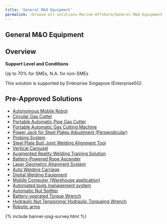 ```yaml
---
title: 'General M&O Equipment'
permalink: /browse-all-solutions-Marine-Offshore/General-M&O-Equipment
---
```


## General M&O Equipment
## Overview

**Support Level and Conditions**

Up to 70% for SMEs, N.A. for non-SMEs

This solution is supported by Enterprise Singapore (EnterpriseSG).

## Pre-Approved Solutions

- <a href='/productivity-solutions-grant/solutionrepo/solution26' target='_blank'>Autonomous Mobile Robot</a><br>
- <a href='/productivity-solutions-grant/solutionrepo/solution38' target='_blank'>Circular Gas Cutter</a><br>
- <a href='/productivity-solutions-grant/solutionrepo/solution71' target='_blank'>Portable Automatic Pipe Gas Cutter</a><br>
- <a href='/productivity-solutions-grant/solutionrepo/solution89' target='_blank'>Portable Automatic Gas Cutting Machine</a><br>
- <a href='/productivity-solutions-grant/solutionrepo/solution90' target='_blank'>Power Jack for Steel Plates Adjustment (Perpendicular)</a><br>
- <a href='/productivity-solutions-grant/solutionrepo/solution92' target='_blank'>Probing System</a><br>
- <a href='/productivity-solutions-grant/solutionrepo/solution128' target='_blank'>Steel Plate Butt Joint Welding Alignment Tool</a><br>
- <a href='/productivity-solutions-grant/solutionrepo/solution159' target='_blank'>Vertical Carousel</a><br>
- <a href='/productivity-solutions-grant/solutionrepo/solution264' target='_blank'>Augmented Reality Welding Training Solution</a><br>
- <a href='/productivity-solutions-grant/solutionrepo/solution1144' target='_blank'>Battery-Powered Rope Ascender</a><br>
- <a href='/productivity-solutions-grant/solutionrepo/solution1145' target='_blank'>Laser Geometric Alignment System</a><br>
- <a href='/productivity-solutions-grant/solutionrepo/solution1146' target='_blank'>Auto Welding Carriage</a><br>
- <a href='/productivity-solutions-grant/solutionrepo/solution1287' target='_blank'>Digital Welding Equipment </a><br>
- <a href='/productivity-solutions-grant/solutionrepo/solution2039' target='_blank'>Mobile Computer (Warehouse application)</a><br>
- <a href='/productivity-solutions-grant/solutionrepo/solution2040' target='_blank'>Automated tools management system</a><br>
- <a href='/productivity-solutions-grant/solutionrepo/solution2041' target='_blank'>Automatic Nut Splitter</a><br>
- <a href='/productivity-solutions-grant/solutionrepo/solution2078' target='_blank'>Battery-operated Torque Wrench</a><br>
- <a href='/productivity-solutions-grant/solutionrepo/solution2864' target='_blank'>Hydraulic Nut Tensioning/ Hydraulic Torqueing Wrench</a><br>
- <a href='/productivity-solutions-grant/solutionrepo/solution2865' target='_blank'>Robotic arms</a><br>

{% include banner-psg-survey.html %}
